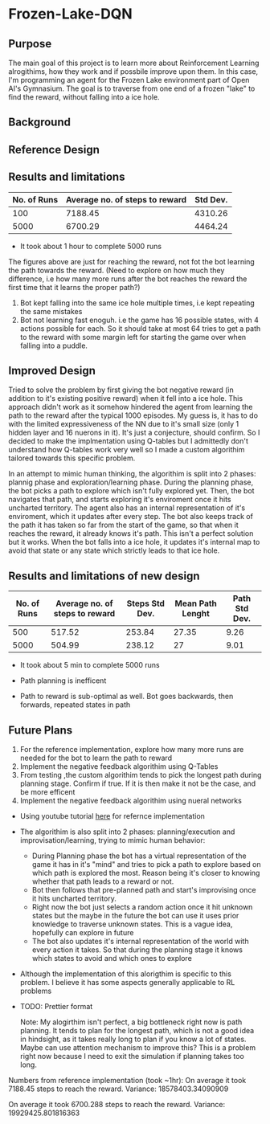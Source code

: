 ﻿# Frozen-Lake-DQN

## Purpose
[//]: <> (What's the purpose of this project?)
The main goal of this project is to learn more about Reinforcement Learning alrogithims, how they work and if possbile improve upon them. In this case, I'm programming an agent for the Frozen Lake environment part of Open AI's Gymnasium. The goal is to traverse from one end of a frozen "lake" to find the reward, without falling into a ice hole.
 
## Background
[//]: <> (Main concepts surrounding this project, i.e Bellman equations, Q-Learning alogrithim, Nueral Networks)


## Reference Design
[//]: <> (Describe the compoenets of the reference implementation and how each implementation works and it's purpose)


## Results and limitations
[//]: <> (Show what were the bottlenecks of the reference implementation and how those can be addressed.)

| No. of Runs | Average no. of steps to reward | Std Dev. |
| -------- | ------- | --------- |
| 100 | 7188.45 |  4310.26 |
| 5000 | 6700.29 | 4464.24 |

- It took about 1 hour to complete 5000 runs
  
The figures above are just  for reaching the reward, not fot the bot learning the path towards the reward. (Need to explore on how much they difference, i.e how many more runs after the bot reaches the reward the first time that it learns the proper path?)
  1. Bot kept falling into the same ice hole multiple times, i.e kept repeating the same mistakes
  2. Bot not learning fast enoguh. i.e the game has 16 possible states, with 4 actions possible for each. So it should take at most 64 tries to get a path to the reward with some margin left for starting the game over when falling into a puddle.

## Improved Design
[//]: <> (Describe the improved design and how it's better than the reference. Maybe also describe each compoenent and their purpose maybe even future plans for them?)
Tried to solve the problem by first giving the bot negative reward (in addition to it's existing positive reward) when it fell into a ice hole. This approach didn't work as it somehow hindered the agent from learning the path to the reward after the typical 1000 episodes. My guess is, it has to do with the limited expressiveness of the NN due to it's small size (only 1 hidden layer and 16 nuerons in it). It's just a conjecture, should confirm. So I decided to make the implmentation using Q-tables but I admittedly don't understand how Q-tables work very well so I made a custom algorithim tailored towards this specific problem. 

In an attempt to mimic human thinking, the algorithim is split into 2 phases: plannig phase and exploration/learning phase. During the planning phase, the bot picks a path to explore which isn't fully explored yet. Then, the bot navigates that path, and starts exploring it's enviroment once it hits uncharted territory. The agent also has an internal representation of it's enviroment, which it updates after every step. The bot also keeps track of the path it has taken so far from the start of the game, so that when it reaches the reward, it already knows it's path. This isn't a perfect solution but it works. When the bot falls into a ice hole, it updates it's internal map to avoid that state or any state which strictly leads to that ice hole.

## Results and limitations of new design
[//]: <> (Shows numbers to back-up that your design it better)

 | No. of Runs | Average no. of steps to reward | Steps Std Dev. | Mean Path Lenght | Path Std Dev. |
 | -------- | ------- | --------- | ----- | ----- |
 | 500      | 517.52  |  253.84   | 27.35 | 9.26  |
 | 5000     | 504.99  | 238.12    | 27    | 9.01  |
- It took about 5 min to complete 5000 runs

- Path planning is inefficent
- Path to reward is sub-optimal as well. Bot goes backwards, then forwards, repeated states in path

## Future Plans
[//]: <> (Shows numbers to back-up that your design it better)
1. For the reference implementation, explore how many more runs are needed for the bot to learn the path to reward 
2. Implement the negative feedback algorithim using Q-Tables
3. From testing ,the custom algorithim tends to pick the longest path during planning stage. Confirm if true. If it is then make it not be the case, and be more efficent
4. Implement the negative feedback algorithim using nueral networks



 - Using youtube tutorial [here](https://www.youtube.com/watch?v=EUrWGTCGzlA) for refernce implementation
 - The algorithim is also split into 2 phases: planning/execution and improvisation/learning, trying to mimic human behavior:
     - During Planning phase the bot has a virtual representation of the game it has in it's "mind" and tries to pick a path to explore based on which path is explored the most. Reason being it's closer to knowing whether that path leads to a reward or not.
     - Bot then follows that pre-planned path and start's improvising once it hits uncharted territory.
     - Right now the bot just selects a random action once it hit unknown states but the maybe in the future the bot can use it uses prior knowledge to traverse unknown states. This is a vague idea, hopefully can explore in future
     - The bot also updates it's internal representation of the world with every action it takes. So that during the planning stage it knows which states to avoid and which ones to explore
  - Although the implementation of this alorigthim is specific to this problem. I believe it has some aspects generally applicable to RL problems
  
 - TODO: Prettier format
  
   Note: My alogirthim isn't perfect, a big bottleneck right now is path planning. It tends to plan for the longest path, which is not a good idea in hindsight, as it takes really long to plan if you know a lot of states. Maybe can use attention mechanism to improve this? This is a problem right now because I need to exit the simulation if planning takes too long.


 Numbers from reference implementation (took ~1hr):
 On average it took 7188.45 steps to reach the reward. Variance: 18578403.34090909
 
 On average it took 6700.288 steps to reach the reward. Variance: 19929425.801816363
